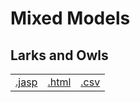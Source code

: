 #  Mixed Models 



## Larks and Owls 
|  |  |  |
|---|---|---|
|[.jasp](https://github.com/jasp-stats/jasp-data-library/raw/main/Larks%20and%20Owls/Larks%20and%20Owls.jasp) | [.html](https://htmlpreview.github.io/?https://github.com/jasp-stats/jasp-data-library/blob/main/Larks%20and%20Owls/Larks_and_Owls.html) | [.csv](https://raw.githubusercontent.com/jasp-stats/jasp-data-library/main/Larks%20and%20Owls/Larks%20and%20Owls.csv)|